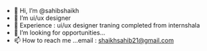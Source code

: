 - 👋 Hi, I’m @sahibshaikh
- 👀 I’m ui/ux designer
- 🌱 Experience : ui/ux designer traning completed from internshala
- 💞️ I’m looking for opportunities...
- 📫 How to reach me ...email : shaikhsahib21@gmail.com


